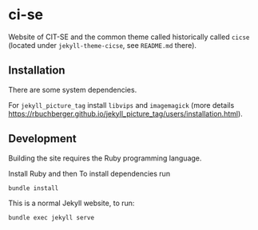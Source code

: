 # ci-se
Website of CIT-SE and the common theme called historically called `cicse`
(located under `jekyll-theme-cicse`, see `README.md` there).

## Installation

There are some system dependencies.

For `jekyll_picture_tag` install `libvips` and `imagemagick`
(more details https://rbuchberger.github.io/jekyll_picture_tag/users/installation.html).

## Development
Building the site requires the Ruby programming language.

Install Ruby and then To install dependencies run
```
bundle install
```

This is a normal Jekyll website, to run:
```
bundle exec jekyll serve
```
